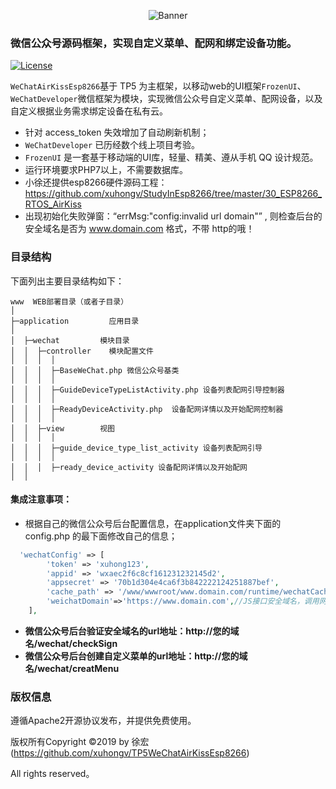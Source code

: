 
<p align="center">
  <img src="https://raw.githubusercontent.com/xuhongv/TP5WeChatAirKissEsp8266/master/png/tp5Airkiss8266.png" alt="Banner" />
</p>
 

### 微信公众号源码框架，实现自定义菜单、配网和绑定设备功能。


[![License](https://poser.pugx.org/topthink/think/license)](https://packagist.org/packages/topthink/think)

`WeChatAirKissEsp8266`基于 TP5 为主框架，以移动web的UI框架`FrozenUI`、`WeChatDeveloper`微信框架为模块，实现微信公众号自定义菜单、配网设备，以及自定义根据业务需求绑定设备在私有云。

 + 针对 access_token 失效增加了自动刷新机制；
 + `WeChatDeveloper` 已历经数个线上项目考验。
 + `FrozenUI` 是一套基于移动端的UI库，轻量、精美、遵从手机 QQ 设计规范。
 + 运行环境要求PHP7以上，不需要数据库。
 + 小徐还提供esp8266硬件源码工程：https://github.com/xuhongv/StudyInEsp8266/tree/master/30_ESP8266_RTOS_AirKiss
 + 出现初始化失败弹窗：“errMsg:"config:invalid url domain"” , 则检查后台的安全域名是否为 www.domain.com 格式，不带 http的哦！

### 目录结构

下面列出主要目录结构如下：

~~~
www  WEB部署目录（或者子目录）
│
├─application         应用目录
│           
│  ├─wechat         模块目录
│  │  ├─controller    模块配置文件
│  │  │  │ 
│  │  │  ├─BaseWeChat.php 微信公众号基类
│  │  │  │ 
│  │  │  ├─GuideDeviceTypeListActivity.php 设备列表配网引导控制器 
│  │  │  │ 
│  │  │  ├─ReadyDeviceActivity.php  设备配网详情以及开始配网控制器 
│  │  │  │ 
│  │  ├─view        视图
│  │  │  │ 
│  │  │  ├─guide_device_type_list_activity 设备列表配网引导
│  │  │  │ 
│  │  │  ├─ready_device_activity 设备配网详情以及开始配网
│  │ 

~~~


#### 集成注意事项：

*   根据自己的微信公众号后台配置信息，在application文件夹下面的 config.php 的最下面修改自己的信息；
    

``` php
  'wechatConfig' => [
        'token' => 'xuhong123',
        'appid' => 'wxaec2f6c8cf161231232145d2',
        'appsecret' => '70b1d304e4ca6f3b842222124251887bef',
        'cache_path' => '/www/wwwroot/www.domain.com/runtime/wechatCache', //access_token保存位置，确认此文件夹可读可写
        'weichatDomain'=>'https://www.domain.com',//JS接口安全域名，调用网页jssdk菜单需要用到。
    ],
```
*   **微信公众号后台验证安全域名的url地址：http://您的域名/wechat/checkSign**
*   **微信公众号后台创建自定义菜单的url地址：http://您的域名/wechat/creatMenu**

### 版权信息

遵循Apache2开源协议发布，并提供免费使用。

版权所有Copyright ©2019  by 徐宏 (https://github.com/xuhongv/TP5WeChatAirKissEsp8266)

All rights reserved。


